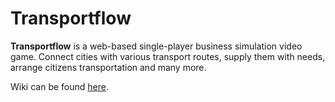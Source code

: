 # Transportflow


**Transportflow** is a web-based single-player business simulation video game. Connect cities with various transport routes, supply them with needs, arrange citizens transportation and many more.

Wiki can be found [here](https://github.com/dynomintstudio/transportflow/wiki).
